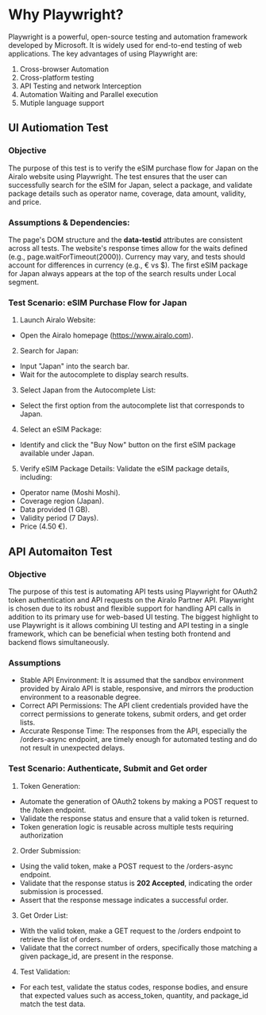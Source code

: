 # Why Playwright?
Playwright is a powerful, open-source testing and automation framework developed by Microsoft. It is widely used for end-to-end testing of web applications. The key advantages of using Playwright are:
1. Cross-browser Automation
2. Cross-platform testing
3. API Testing and network Interception
4. Automation Waiting and Parallel execution
5. Mutiple language support


## UI Autiomation Test

### Objective
The purpose of this test is to verify the eSIM purchase flow for Japan on the Airalo website using Playwright. The test ensures that the user can successfully search for the eSIM for Japan, select a package, and validate package details such as operator name, coverage, data amount, validity, and price.

### Assumptions & Dependencies:
The page's DOM structure and the **data-testid** attributes are consistent across all tests.
The website's response times allow for the waits defined (e.g., page.waitForTimeout(2000)).
Currency may vary, and tests should account for differences in currency (e.g., € vs $).
The first eSIM package for Japan always appears at the top of the search results under Local segment.

### Test Scenario: eSIM Purchase Flow for Japan
1. Launch Airalo Website:
- Open the Airalo homepage (https://www.airalo.com).

2. Search for Japan:
- Input "Japan" into the search bar.
- Wait for the autocomplete to display search results.

3. Select Japan from the Autocomplete List:
- Select the first option from the autocomplete list that corresponds to Japan.

4. Select an eSIM Package:
- Identify and click the "Buy Now" button on the first eSIM package available under Japan.

5. Verify eSIM Package Details: Validate the eSIM package details, including:
 - Operator name (Moshi Moshi).
 - Coverage region (Japan).
 - Data provided (1 GB).
 - Validity period (7 Days).
 - Price (4.50 €).

## API Automaiton Test

### Objective

The purpose of this test is automating API tests using Playwright for OAuth2 token authentication and API requests on the Airalo Partner API. Playwright is chosen due to its robust and flexible support for handling API calls in addition to its primary use for web-based UI testing. The biggest highlight to use Playwright is it allows combining UI testing and API testing in a single framework, which can be beneficial when testing both frontend and backend flows simultaneously.

### Assumptions

- Stable API Environment: It is assumed that the sandbox environment provided by Airalo API is stable, responsive, and mirrors the production environment to a reasonable degree.
- Correct API Permissions: The API client credentials provided have the correct permissions to generate tokens, submit orders, and get order lists.
- Accurate Response Time: The responses from the API, especially the /orders-async endpoint, are timely enough for automated testing and do not result in unexpected delays.

### Test Scenario: Authenticate, Submit and Get order

1. Token Generation:
- Automate the generation of OAuth2 tokens by making a POST request to the /token endpoint.
- Validate the response status and ensure that a valid token is returned.
- Token generation logic is reusable across multiple tests requiring authorization

2. Order Submission:
- Using the valid token, make a POST request to the /orders-async endpoint.
- Validate that the response status is **202 Accepted**, indicating the order submission is processed.
- Assert that the response message indicates a successful order.

3. Get Order List:
- With the valid token, make a GET request to the /orders endpoint to retrieve the list of orders.
- Validate that the correct number of orders, specifically those matching a given package_id, are present in the response.

4. Test Validation:
- For each test, validate the status codes, response bodies, and ensure that expected values such as access_token, quantity, and package_id match the test data.
